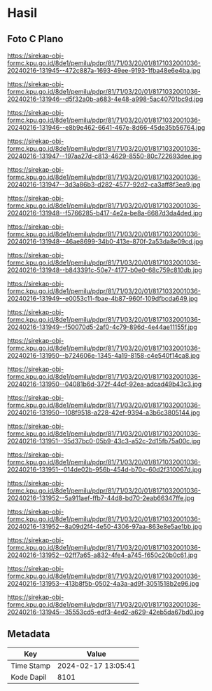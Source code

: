 # Hasil

## Foto C Plano

https://sirekap-obj-formc.kpu.go.id/8de1/pemilu/pdpr/81/71/03/20/01/8171032001036-20240216-131945--472c887a-1693-49ee-9193-1fba48e6e4ba.jpg

https://sirekap-obj-formc.kpu.go.id/8de1/pemilu/pdpr/81/71/03/20/01/8171032001036-20240216-131946--d5f32a0b-a683-4e48-a998-5ac40701bc9d.jpg

https://sirekap-obj-formc.kpu.go.id/8de1/pemilu/pdpr/81/71/03/20/01/8171032001036-20240216-131946--e8b9e462-6641-467e-8d66-45de35b56764.jpg

https://sirekap-obj-formc.kpu.go.id/8de1/pemilu/pdpr/81/71/03/20/01/8171032001036-20240216-131947--197aa27d-c813-4629-8550-80c722693dee.jpg

https://sirekap-obj-formc.kpu.go.id/8de1/pemilu/pdpr/81/71/03/20/01/8171032001036-20240216-131947--3d3a86b3-d282-4577-92d2-ca3aff8f3ea9.jpg

https://sirekap-obj-formc.kpu.go.id/8de1/pemilu/pdpr/81/71/03/20/01/8171032001036-20240216-131948--f5766285-b417-4e2a-be8a-6687d3da4ded.jpg

https://sirekap-obj-formc.kpu.go.id/8de1/pemilu/pdpr/81/71/03/20/01/8171032001036-20240216-131948--46ae8699-34b0-413e-870f-2a53da8e09cd.jpg

https://sirekap-obj-formc.kpu.go.id/8de1/pemilu/pdpr/81/71/03/20/01/8171032001036-20240216-131948--b843391c-50e7-4177-b0e0-68c759c810db.jpg

https://sirekap-obj-formc.kpu.go.id/8de1/pemilu/pdpr/81/71/03/20/01/8171032001036-20240216-131949--e0053c11-fbae-4b87-960f-109dfbcda649.jpg

https://sirekap-obj-formc.kpu.go.id/8de1/pemilu/pdpr/81/71/03/20/01/8171032001036-20240216-131949--f50070d5-2af0-4c79-896d-4e44ae11155f.jpg

https://sirekap-obj-formc.kpu.go.id/8de1/pemilu/pdpr/81/71/03/20/01/8171032001036-20240216-131950--b724606e-1345-4a19-8158-c4e540f14ca8.jpg

https://sirekap-obj-formc.kpu.go.id/8de1/pemilu/pdpr/81/71/03/20/01/8171032001036-20240216-131950--04081b6d-372f-44cf-92ea-adcad49b43c3.jpg

https://sirekap-obj-formc.kpu.go.id/8de1/pemilu/pdpr/81/71/03/20/01/8171032001036-20240216-131950--108f9518-a228-42ef-9394-a3b6c3805144.jpg

https://sirekap-obj-formc.kpu.go.id/8de1/pemilu/pdpr/81/71/03/20/01/8171032001036-20240216-131951--35d37bc0-05b9-43c3-a52c-2d15fb75a00c.jpg

https://sirekap-obj-formc.kpu.go.id/8de1/pemilu/pdpr/81/71/03/20/01/8171032001036-20240216-131951--014de02b-956b-454d-b70c-60d2f310067d.jpg

https://sirekap-obj-formc.kpu.go.id/8de1/pemilu/pdpr/81/71/03/20/01/8171032001036-20240216-131952--5a911aef-ffb7-44d8-bd70-2eab66347ffe.jpg

https://sirekap-obj-formc.kpu.go.id/8de1/pemilu/pdpr/81/71/03/20/01/8171032001036-20240216-131952--8a09d2f4-4e50-4306-97aa-863e8e5ae1bb.jpg

https://sirekap-obj-formc.kpu.go.id/8de1/pemilu/pdpr/81/71/03/20/01/8171032001036-20240216-131952--02ff7a65-a832-4fe4-a745-f650c20b0c61.jpg

https://sirekap-obj-formc.kpu.go.id/8de1/pemilu/pdpr/81/71/03/20/01/8171032001036-20240216-131953--413b8f5b-0502-4a3a-ad9f-3051518b2e96.jpg

https://sirekap-obj-formc.kpu.go.id/8de1/pemilu/pdpr/81/71/03/20/01/8171032001036-20240216-131945--35553cd5-edf3-4ed2-a629-42eb5da67bd0.jpg


## Metadata

| Key        | Value               |
| ---------- | ------------------- |
| Time Stamp | 2024-02-17 13:05:41 |
| Kode Dapil | 8101                |



